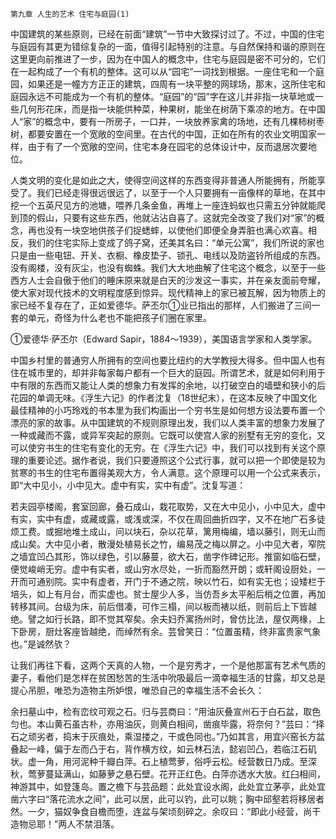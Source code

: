     第九章 人生的艺术 住宅与庭园(1) 

   中国建筑的某些原则，已经在前面“建筑”一节中大致探讨过了。不过，中国的住宅与庭园有其更为错综复杂的一面，值得引起特别的注意。与自然保持和谐的原则在这里更向前推进了一步，因为在中国人的概念中，住宅与庭园是密不可分的，它们在一起构成了一个有机的整体。这可以从“园宅”一词找到根据。一座住宅和一个庭园，如果还是一幢方方正正的建筑，四周有一块平整的网球场，那末，这所住宅和庭园永远不可能成为一个有机的整体。“庭园”的“园”字在这儿并非指一块草地或一些几何形花床，而是指一块能供种菜，种果树，能坐在树荫下乘凉的地方。在中国人“家”的概念中，要有一所房子，一口井，一块放养家禽的场地，还有几棵柿树枣树，都要安置在一个宽敞的空间里。在古代的中国，正如在所有的农业文明国家一样，由于有了一个宽敞的空间，住宅本身在园宅的总体设计中，反而退居次要地位。

   人类文明的变化是如此之大，使得空间这样的东西变得非普通人所能拥有，所能享受了。我们已经走得很远很远了，以至于一个人只要拥有一亩像样的草地，在其中挖一个五英尺见方的池塘，喂养几条金鱼，再堆上一座连蚂蚁也只需五分钟就能爬到顶的假山，只要有这些东西，他就沾沾自喜了。这就完全改变了我们对“家”的概念，再也没有一块空地供孩子们捉蟋蟀，以使他们即便全身弄脏也满心欢喜。相反，我们的住宅实际上变成了鸽子窝，还美其名曰：“单元公寓”，我们所说的家也只是由一些电钮、开关、衣橱、橡皮垫子、锁孔、电线以及防盗铃所组成的东西。没有阁楼，没有灰尘，也没有蜘蛛。我们大大地曲解了住宅这个概念，以至于一些西方人士会自傲于他们的睡床原来就是白天的沙发这一事实，并在亲友面前夸耀，使大家对现代技术的文明程度感到惊异。现代精神上的家已被瓦解，因为物质上的家已经不复存在了，正如爱德华。萨丕尔①业已指出的那样，人们搬进了三间一套的单元，奇怪为什么老也不能把孩子们圈在家里。

   ①爱德华·萨丕尔（Edward Sapir，1884～1939），美国语言学家和人类学家。

   中国乡村里的普通穷人所拥有的空间也要比纽约的大学教授大得多。但中国人也有住在城市里的，却并非每家每户都有一个巨大的庭园。所谓艺术，就是如何利用于中有限的东西而又能让人类的想象力有发挥的余地，以打破空白的墙壁和狭小的后花园的单调无味。《浮生六记》的作者沈复（18世纪末），在这本反映了中国文化最佳精神的小巧玲戏的书本里为我们构画出一个穷书生是如何想方设法要布置一个漂亮的家的故事。从中国建筑的不规则原理出发，我们以人类丰富的想象力发展了一种或藏而不露，或异军突起的原则。它既可以使宫人家的别墅有无穷的变化，又可以使穷书生的住宅有变化的无穷。在《浮生六记》中，我们可以找到有关这个原理的重要论述。据作者说，我们只要遵照这个公式行事，就可以把一个即使是较为贫寒的书生的住宅布置得美观大方，令人满意。这个原理可以用一个公式来表示，即“大中见小，小中见大。虚中有实，实中有虚”。沈复写道：

   若夫园亭楼阁，套室回廊，叠石成山，栽花取势，又在大中见小，小中见大，虚中有实，实中有虚，或藏或露，或浅或深，不仅在周回曲折四字，又不在地广石多徒烦工费。或掘地堆土成山，问以块石，杂以花草，篱用梅编，墙以藤引，则无山而成山矣。大中见小者，散漫处植易长之竹，编易茂之梅以屏之。小中见大者，窄院之墙宜凹凸其形，饰以绿色，引以藤蔓，欲大石，凿字作碑记形。推窗如临石壁，便觉峻峭无穷。虚中有实者，或山穷水尽处，一折而豁然开朗；或轩阁设厨处，一开而可通别院。实中有虚者，开门于不通之院，映以竹石，如有实无也；设矮栏于培头，如上有月台，而实虚也。贫士屋少人多，当仿吾乡太平船后梢之位置，再加转移其间。台级为床，前后借凑，可作三榻，间以板而裱以纸，则前后上下皆越绝。譬之如行长路，即不觉其窄矣。余夫妇乔寓扬州时，曾仿比法，屋仅两椽，上下卧房，厨灶客座皆越绝，而绰然有余。芸曾笑日：“位置虽精，终非富贵家气象也。”是诚然欤？

   让我们再往下看，这两个天真的人物，一个是穷秀才，一个是他那富有艺术气质的妻子，看他们是怎样在贫困愁苦的生活中吮吸最后一滴幸福生活的甘露，却又总是提心吊胆，唯恐为造物主所妒恨，唯恐自己的幸福生活不会长久：

   余扫墓山中，检有峦纹可观之石。归与芸商曰：“用油灰叠宣州石于白石盆，取色匀也。本山黄石虽古朴，亦用油灰，则黄白相间，凿痕毕露，将奈何？”芸曰：“择石之顽劣者，捣末于灰痕处，乘湿搂之，干或色同也。”乃如其言，用宜兴窑长方盆叠起一峰，偏于左而凸于右，背作横方纹，如云林石法，懿岩凹凸，若临江石矶状。虚一角，用河泥种千瓣白萍。石上植莺萝，俗呼云松。经营数日乃成。至深秋，莺萝蔓延满山，如藤萝之悬石壁。花开正红色。白萍亦透水大放。红臼相间，神游其中，如登篷岛。置之檐下与芸品题：此处宜设水阁，此处宜立茅亭，此处宜凿六字曰“落花流水之间”，此可以居，此可以钓，此可以眺；胸中邱壑若将移居者然。一夕，猫奴争食自檐而堕，连盆与架顷刻碎之。余叹曰：“即此小经营，尚干造物忌耶！”两人不禁泪落。

